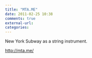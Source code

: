 ```yaml
---
title: "MTA.ME"
date: 2011-02-25 10:38
comments: true
external-url:
categories:
---
```

New York Subway as a string instrument.  


<http://mta.me/>
